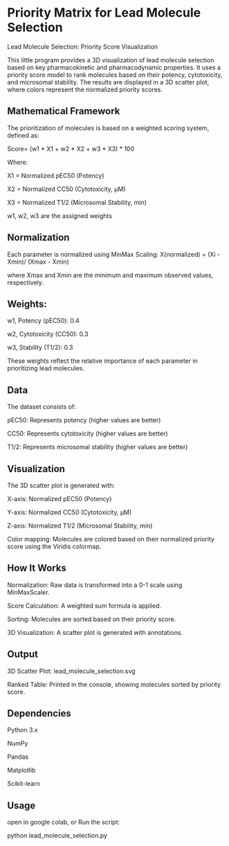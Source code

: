 # Priority Matrix for Lead Molecule Selection
Lead Molecule Selection: Priority Score Visualization


This little program provides a 3D visualization of lead molecule selection based on key pharmacokinetic and pharmacodynamic properties. It uses a priority score model to rank molecules based on their potency, cytotoxicity, and microsomal stability. The results are displayed in a 3D scatter plot, where colors represent the normalized priority scores.

## Mathematical Framework

The prioritization of molecules is based on a weighted scoring system, defined as:

Score= (w1 * X1 + w2 * X2 + w3 * X3) * 100

Where:

X1 = Normalized pEC50 (Potency)

X2 = Normalized CC50 (Cytotoxicity, μM)

X3 = Normalized T1/2 (Microsomal Stability, min)


w1, w2, w3 are the assigned weights

## Normalization

Each parameter is normalized using MinMax Scaling: X(normalized) = (Xi - Xmin)/ (Xmax - Xmin)

where Xmax and Xmin are the minimum and maximum observed values, respectively.

## Weights:

w1, Potency (pEC50): 0.4

w2, Cytotoxicity (CC50): 0.3

w3, Stability (T1/2): 0.3


These weights reflect the relative importance of each parameter in prioritizing lead molecules.

## Data

The dataset consists of:

pEC50: Represents potency (higher values are better)

CC50: Represents cytotoxicity (higher values are better)

T1/2: Represents microsomal stability (higher values are better)


## Visualization

The 3D scatter plot is generated with:

X-axis: Normalized pEC50 (Potency)

Y-axis: Normalized CC50 (Cytotoxicity, μM)

Z-axis: Normalized T1/2 (Microsomal Stability, min)


Color mapping: Molecules are colored based on their normalized priority score using the Viridis colormap.

## How It Works

Normalization: Raw data is transformed into a 0-1 scale using MinMaxScaler.

Score Calculation: A weighted sum formula is applied.

Sorting: Molecules are sorted based on their priority score.

3D Visualization: A scatter plot is generated with annotations.


## Output

3D Scatter Plot: lead_molecule_selection.svg

Ranked Table: Printed in the console, showing molecules sorted by priority score.

## Dependencies

Python 3.x

NumPy

Pandas

Matplotlib

Scikit-learn


## Usage
open in google colab, or
Run the script:

python lead_molecule_selection.py
